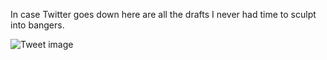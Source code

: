 In case Twitter goes down here are all the drafts I never had time to sculpt into bangers.


![Tweet image](/assets/crosspoast/Fh3gJs7acAEEK45.png)

